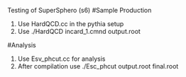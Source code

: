Testing of SuperSphero (s6)
#Sample Production
1. Use HardQCD.cc in the pythia setup
2. Use ./HardQCD incard\_1.cmnd output.root

#Analysis
1. Use Esv\_phcut.cc for analysis
2. After compilation use ./Esc\_phcut output.root final.root



